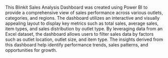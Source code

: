 This  Blinkit  Sales Analysis Dashboard was created using Power BI to provide a comprehensive view of sales performance across various outlets, categories, and regions. The dashboard utilizes an interactive and visually appealing layout to display key metrics such as total sales, average sales, item types, and sales distribution by outlet type. By leveraging data from an Excel dataset, the dashboard allows users to filter sales data by factors such as outlet location, outlet size, and item type. The insights derived from this dashboard help identify performance trends, sales patterns, and opportunities for growth.
